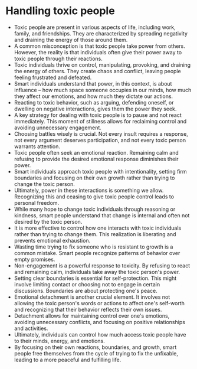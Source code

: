 Handling toxic people
==================


*   Toxic people are present in various aspects of life, including work, family, and friendships. They are characterized by spreading negativity and draining the energy of those around them.
*   A common misconception is that toxic people take power from others. However, the reality is that individuals often give their power away to toxic people through their reactions.
*   Toxic individuals thrive on control, manipulating, provoking, and draining the energy of others. They create chaos and conflict, leaving people feeling frustrated and defeated.
*   Smart individuals understand that power, in this context, is about influence – how much space someone occupies in our minds, how much they affect our emotions, and how much they dictate our actions.
*   Reacting to toxic behavior, such as arguing, defending oneself, or dwelling on negative interactions, gives them the power they seek.
*   A key strategy for dealing with toxic people is to pause and not react immediately. This moment of stillness allows for reclaiming control and avoiding unnecessary engagement.
*   Choosing battles wisely is crucial. Not every insult requires a response, not every argument deserves participation, and not every toxic person warrants attention.
*   Toxic people often seek an emotional reaction. Remaining calm and refusing to provide the desired emotional response diminishes their power.
*   Smart individuals approach toxic people with intentionality, setting firm boundaries and focusing on their own growth rather than trying to change the toxic person.
*   Ultimately, power in these interactions is something we allow. Recognizing this and ceasing to give toxic people control leads to personal freedom.
*   While many hope to change toxic individuals through reasoning or kindness, smart people understand that change is internal and often not desired by the toxic person.
*   It is more effective to control how one interacts with toxic individuals rather than trying to change them. This realization is liberating and prevents emotional exhaustion.
*   Wasting time trying to fix someone who is resistant to growth is a common mistake. Smart people recognize patterns of behavior over empty promises.
*   Non-engagement is a powerful response to toxicity. By refusing to react and remaining calm, individuals take away the toxic person's power.
*   Setting clear boundaries is essential for self-protection. This might involve limiting contact or choosing not to engage in certain discussions. Boundaries are about protecting one's peace.
*   Emotional detachment is another crucial element. It involves not allowing the toxic person's words or actions to affect one's self-worth and recognizing that their behavior reflects their own issues.
*   Detachment allows for maintaining control over one's emotions, avoiding unnecessary conflicts, and focusing on positive relationships and activities.
*   Ultimately, individuals can control how much access toxic people have to their minds, energy, and emotions.
*   By focusing on their own reactions, boundaries, and growth, smart people free themselves from the cycle of trying to fix the unfixable, leading to a more peaceful and fulfilling life.
